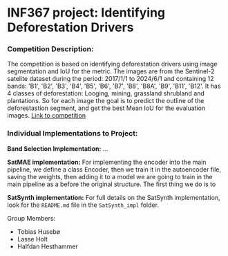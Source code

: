 # INF367 project: Identifying Deforestation Drivers


### Competition Description:
The competition is based on identifying deforestation drivers using image segmentation and IoU for the metric.
The images are from the Sentinel-2 satelite dataset during the period: 2017/1/1 to 2024/6/1 and containing 12 bands: 'B1', 'B2', 'B3', 'B4', 'B5', 'B6', 'B7', 'B8', 'B8A', 'B9', 'B11', 'B12'.
It has 4 classes of deforestation: Looging, mining, grassland shrubland and plantations.
So for each image the goal is to predict the outline of the deforestastion segment, and get the best Mean IoU for the evaluation images.
[Link to competition](https://solafune.com/competitions/68ad4759-4686-4bb3-94b8-7063f755b43d?menu=data&tab=)


### Individual Implementations to Project:

**Band Selection Implementation:**
...

**SatMAE implementation:**
For implementing the encoder into the main pipeline, we define a class Encoder, then we train it in the autoencoder file, saving the weights, then adding it to a model we are going to train in the main pipeline as a before the original structure. The first thing we do is to

**SatSynth implementation:**
For full details on the SatSynth implementation, look for the `README.md` file in the `SatSynth_impl` folder.


Group Members:
- Tobias Husebø
- Lasse Holt
- Halfdan Hesthammer
